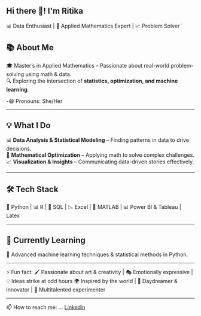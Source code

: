 ## Hi there 👋! I'm Ritika 
📊 Data Enthusiast | 🧮 Applied Mathematics Expert | 📈 Problem Solver  `  

## 📚 About Me  
🎓 Master’s in Applied Mathematics – Passionate about real-world problem-solving using math & data.  
🔍 Exploring the intersection of **statistics, optimization, and machine learning**.  

-😄 Pronouns: She/Her

----
## 💡 What I Do  
📊 **Data Analysis & Statistical Modeling** – Finding patterns in data to drive decisions.  
🧠 **Mathematical Optimization** – Applying math to solve complex challenges.  
📈 **Visualization & Insights** – Communicating data-driven stories effectively. 

---
## 🛠️ Tech Stack  
🐍 Python | 📊 R | 📂 SQL | 📉 Excel | 🔬 MATLAB | 📊 Power BI & Tableau | Latex

---
## 🌱 Currently Learning 
🚀 Advanced machine learning techniques & statistical methods in Python.  

---
⚡ Fun fact:
🖌️ Passionate about art & creativity | 🎭 Emotionally expressive | 💡 Ideas strike at odd hours
🌍 Inspired by the world | 🧐 Daydreamer & innovator | 🎵 Multitalented experimenter

---
📫 How to reach me: ... [Linkedin](https://www.linkedin.com/in/ritika-kumari-b38564151/)

